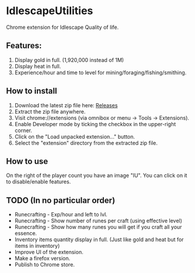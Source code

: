 # IdlescapeUtilities
 Chrome extension for Idlescape Quality of life.
 
## Features:
1. Display gold in full. (1,920,000 instead of 1M) 
1. Display heat in full.
1. Experience/hour and time to level for mining/foraging/fishing/smithing.

## How to install
1. Download the latest zip file here: [Releases](https://github.com/IamCloud/IdlescapeUtilities/releases)
2. Extract the zip file anywhere.
3. Visit chrome://extensions (via omnibox or menu -> Tools -> Extensions).
4. Enable Developer mode by ticking the checkbox in the upper-right corner.
5. Click on the "Load unpacked extension..." button.
6. Select the "extension" directory from the extracted zip file.

## How to use
On the right of the player count you have an image "IU". You can click on it to disable/enable features.

## TODO (In no particular order)
* Runecrafting - Exp/hour and left to lvl.
* Runecrafting - Show number of runes per craft (using effective level)
* Runecrafting - Show how many runes you will get if you craft all your essence.
* Inventory items quantity display in full. (Just like gold and heat but for items in inventory)
* Improve UI of the extension.
* Make a firefox version.
* Publish to Chrome store.
